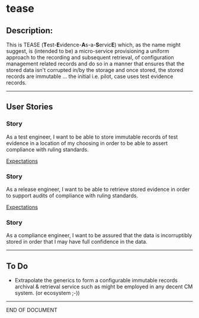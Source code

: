 # tease

## Description:

This is TEASE (**T**est-**E**vidence-**A**s-a-**S**ervic**E**) which, as the name might suggest, is (intended to be) a micro-service provisioning a uniform approach to the recording and subsequent retrieval, of configuration management related records and do so in a manner that ensures that the stored data isn't corrupted in/by the storage and once stored, the stored records are immutable ... the initial i.e. pilot, case uses test evidence records.

---

## User Stories


### Story

As a test engineer, I want to be able to store immutable records of test evidence in a location of my choosing in order to be able to assert compliance with ruling standards.

[Expectations](src/test/features/storage.feature)


### Story

As a release engineer, I want to be able to retrieve stored evidence in order to support audits of compliance with ruling standards.

[Expectations](src/test/features/retrieval.feature)

### Story

As a compliance engineer, I want to be assured that the data is incorruptibly stored in order that I may have full confidence in the data.

---

## To Do

- Extrapolate the generics to form a configurable immutable records archival & retrieval service such as might be employed in any decent CM system. (or ecosystem ;-))

---

END OF DOCUMENT
